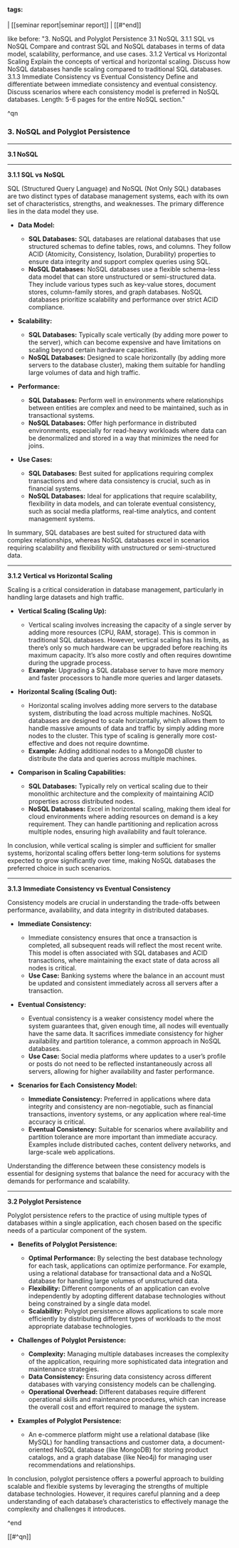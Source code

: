 #### tags:
| [[seminar report|seminar report]] | 
[[#^end]]



like before: "3. NoSQL and Polyglot Persistence 3.1 NoSQL 3.1.1 SQL vs NoSQL Compare and contrast SQL and NoSQL databases in terms of data model, scalability, performance, and use cases. 3.1.2 Vertical vs Horizontal Scaling Explain the concepts of vertical and horizontal scaling. Discuss how NoSQL databases handle scaling compared to traditional SQL databases. 3.1.3 Immediate Consistency vs Eventual Consistency Define and differentiate between immediate consistency and eventual consistency. Discuss scenarios where each consistency model is preferred in NoSQL databases. Length: 5-6 pages for the entire NoSQL section." 

^qn


### 3. NoSQL and Polyglot Persistence

---

**3.1 NoSQL**

---

**3.1.1 SQL vs NoSQL**

SQL (Structured Query Language) and NoSQL (Not Only SQL) databases are two distinct types of database management systems, each with its own set of characteristics, strengths, and weaknesses. The primary difference lies in the data model they use.

- **Data Model:**
  - **SQL Databases:** SQL databases are relational databases that use structured schemas to define tables, rows, and columns. They follow ACID (Atomicity, Consistency, Isolation, Durability) properties to ensure data integrity and support complex queries using SQL.
  - **NoSQL Databases:** NoSQL databases use a flexible schema-less data model that can store unstructured or semi-structured data. They include various types such as key-value stores, document stores, column-family stores, and graph databases. NoSQL databases prioritize scalability and performance over strict ACID compliance.

- **Scalability:**
  - **SQL Databases:** Typically scale vertically (by adding more power to the server), which can become expensive and have limitations on scaling beyond certain hardware capacities.
  - **NoSQL Databases:** Designed to scale horizontally (by adding more servers to the database cluster), making them suitable for handling large volumes of data and high traffic.

- **Performance:**
  - **SQL Databases:** Perform well in environments where relationships between entities are complex and need to be maintained, such as in transactional systems.
  - **NoSQL Databases:** Offer high performance in distributed environments, especially for read-heavy workloads where data can be denormalized and stored in a way that minimizes the need for joins.

- **Use Cases:**
  - **SQL Databases:** Best suited for applications requiring complex transactions and where data consistency is crucial, such as in financial systems.
  - **NoSQL Databases:** Ideal for applications that require scalability, flexibility in data models, and can tolerate eventual consistency, such as social media platforms, real-time analytics, and content management systems.

In summary, SQL databases are best suited for structured data with complex relationships, whereas NoSQL databases excel in scenarios requiring scalability and flexibility with unstructured or semi-structured data.

---

**3.1.2 Vertical vs Horizontal Scaling**

Scaling is a critical consideration in database management, particularly in handling large datasets and high traffic.

- **Vertical Scaling (Scaling Up):**
  - Vertical scaling involves increasing the capacity of a single server by adding more resources (CPU, RAM, storage). This is common in traditional SQL databases. However, vertical scaling has its limits, as there’s only so much hardware can be upgraded before reaching its maximum capacity. It’s also more costly and often requires downtime during the upgrade process.
  - **Example:** Upgrading a SQL database server to have more memory and faster processors to handle more queries and larger datasets.

- **Horizontal Scaling (Scaling Out):**
  - Horizontal scaling involves adding more servers to the database system, distributing the load across multiple machines. NoSQL databases are designed to scale horizontally, which allows them to handle massive amounts of data and traffic by simply adding more nodes to the cluster. This type of scaling is generally more cost-effective and does not require downtime.
  - **Example:** Adding additional nodes to a MongoDB cluster to distribute the data and queries across multiple machines.

- **Comparison in Scaling Capabilities:**
  - **SQL Databases:** Typically rely on vertical scaling due to their monolithic architecture and the complexity of maintaining ACID properties across distributed nodes.
  - **NoSQL Databases:** Excel in horizontal scaling, making them ideal for cloud environments where adding resources on demand is a key requirement. They can handle partitioning and replication across multiple nodes, ensuring high availability and fault tolerance.

In conclusion, while vertical scaling is simpler and sufficient for smaller systems, horizontal scaling offers better long-term solutions for systems expected to grow significantly over time, making NoSQL databases the preferred choice in such scenarios.

---

**3.1.3 Immediate Consistency vs Eventual Consistency**

Consistency models are crucial in understanding the trade-offs between performance, availability, and data integrity in distributed databases.

- **Immediate Consistency:**
  - Immediate consistency ensures that once a transaction is completed, all subsequent reads will reflect the most recent write. This model is often associated with SQL databases and ACID transactions, where maintaining the exact state of data across all nodes is critical.
  - **Use Case:** Banking systems where the balance in an account must be updated and consistent immediately across all servers after a transaction.

- **Eventual Consistency:**
  - Eventual consistency is a weaker consistency model where the system guarantees that, given enough time, all nodes will eventually have the same data. It sacrifices immediate consistency for higher availability and partition tolerance, a common approach in NoSQL databases.
  - **Use Case:** Social media platforms where updates to a user’s profile or posts do not need to be reflected instantaneously across all servers, allowing for higher availability and faster performance.

- **Scenarios for Each Consistency Model:**
  - **Immediate Consistency:** Preferred in applications where data integrity and consistency are non-negotiable, such as financial transactions, inventory systems, or any application where real-time accuracy is critical.
  - **Eventual Consistency:** Suitable for scenarios where availability and partition tolerance are more important than immediate accuracy. Examples include distributed caches, content delivery networks, and large-scale web applications.

Understanding the difference between these consistency models is essential for designing systems that balance the need for accuracy with the demands for performance and scalability.

---

**3.2 Polyglot Persistence**

Polyglot persistence refers to the practice of using multiple types of databases within a single application, each chosen based on the specific needs of a particular component of the system.

- **Benefits of Polyglot Persistence:**
  - **Optimal Performance:** By selecting the best database technology for each task, applications can optimize performance. For example, using a relational database for transactional data and a NoSQL database for handling large volumes of unstructured data.
  - **Flexibility:** Different components of an application can evolve independently by adopting different database technologies without being constrained by a single data model.
  - **Scalability:** Polyglot persistence allows applications to scale more efficiently by distributing different types of workloads to the most appropriate database technologies.

- **Challenges of Polyglot Persistence:**
  - **Complexity:** Managing multiple databases increases the complexity of the application, requiring more sophisticated data integration and maintenance strategies.
  - **Data Consistency:** Ensuring data consistency across different databases with varying consistency models can be challenging.
  - **Operational Overhead:** Different databases require different operational skills and maintenance procedures, which can increase the overall cost and effort required to manage the system.

- **Examples of Polyglot Persistence:**
  - An e-commerce platform might use a relational database (like MySQL) for handling transactions and customer data, a document-oriented NoSQL database (like MongoDB) for storing product catalogs, and a graph database (like Neo4j) for managing user recommendations and relationships.

In conclusion, polyglot persistence offers a powerful approach to building scalable and flexible systems by leveraging the strengths of multiple database technologies. However, it requires careful planning and a deep understanding of each database’s characteristics to effectively manage the complexity and challenges it introduces.

^end


[[#^qn]]



